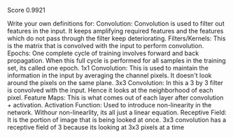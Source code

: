 Score 0.9921

Write your own definitions for:
Convolution: Convolution is used to filter out features in the input. It keeps amplifying required features and the features which do not pass through the filter keep deteriorating.
Filters/Kernels: This is the matrix that is convolved with the input to perform convolution.
Epochs: One complete cycle of training involves forward and back propagation. When this full cycle is performed for all samples in the training set, its called one epoch.
1x1 Convolution: This is used to maintain the information in the input by averaging the channel pixels. It doesn't look around the pixels on the same plane.
3x3 Convolution: In this a 3 by 3 filter is convolved with the input. Hence it looks at the neighborhood of each pixel.
Feature Maps: This is what comes out of each layer after convolution + activation. 
Activation Function: Used to introduce non-linearity in the network. Withour non-linearlity, its all just a linear equation.
Receptive Field: It is the portion of image that is being looked at once. 3x3 convolution has a receptive field of 3 because its looking at 3x3 pixels at a time
